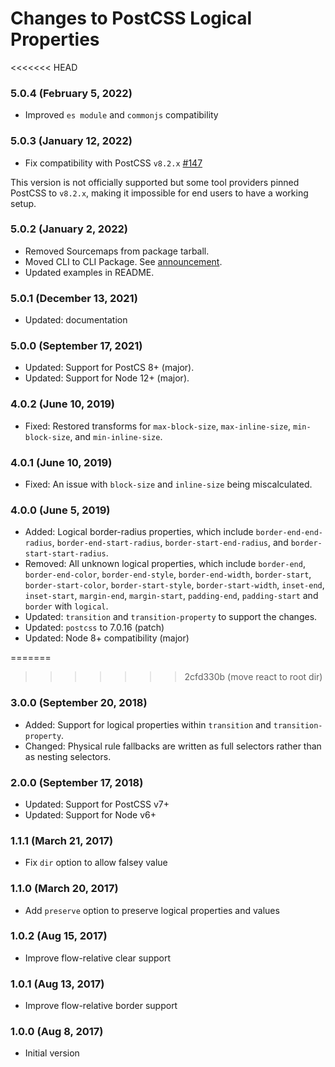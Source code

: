 # Changes to PostCSS Logical Properties

<<<<<<< HEAD
### 5.0.4 (February 5, 2022)

- Improved `es module` and `commonjs` compatibility

### 5.0.3 (January 12, 2022)

- Fix compatibility with PostCSS `v8.2.x` [#147](https://github.com/csstools/postcss-plugins/issues/147)

This version is not officially supported but some tool providers pinned PostCSS to `v8.2.x`,
making it impossible for end users to have a working setup.

### 5.0.2 (January 2, 2022)

- Removed Sourcemaps from package tarball.
- Moved CLI to CLI Package. See [announcement](https://github.com/csstools/postcss-plugins/discussions/121).
- Updated examples in README.

### 5.0.1 (December 13, 2021)

- Updated: documentation

### 5.0.0 (September 17, 2021)

- Updated: Support for PostCS 8+ (major).
- Updated: Support for Node 12+ (major).

### 4.0.2 (June 10, 2019)

- Fixed: Restored transforms for `max-block-size`, `max-inline-size`,
  `min-block-size`, and `min-inline-size`.

### 4.0.1 (June 10, 2019)

- Fixed: An issue with `block-size` and `inline-size` being miscalculated.

### 4.0.0 (June 5, 2019)

- Added: Logical border-radius properties, which include
  `border-end-end-radius`, `border-end-start-radius`, `border-start-end-radius`,
  and `border-start-start-radius`.
- Removed: All unknown logical properties, which include `border-end`,
  `border-end-color`, `border-end-style`, `border-end-width`, `border-start`,
  `border-start-color`, `border-start-style`, `border-start-width`, `inset-end`,
  `inset-start`, `margin-end`, `margin-start`, `padding-end`, `padding-start`
  and `border` with `logical`.
- Updated: `transition` and `transition-property` to support the changes.
- Updated: `postcss` to 7.0.16 (patch)
- Updated: Node 8+ compatibility (major)

=======
>>>>>>> 2cfd330b (move react to root dir)
### 3.0.0 (September 20, 2018)

- Added: Support for logical properties within `transition` and
  `transition-property`.
- Changed: Physical rule fallbacks are written as full selectors rather than
  as nesting selectors.

### 2.0.0 (September 17, 2018)

- Updated: Support for PostCSS v7+
- Updated: Support for Node v6+

### 1.1.1 (March 21, 2017)

- Fix `dir` option to allow falsey value

### 1.1.0 (March 20, 2017)

- Add `preserve` option to preserve logical properties and values

### 1.0.2 (Aug 15, 2017)

- Improve flow-relative clear support

### 1.0.1 (Aug 13, 2017)

- Improve flow-relative border support

### 1.0.0 (Aug 8, 2017)

- Initial version
